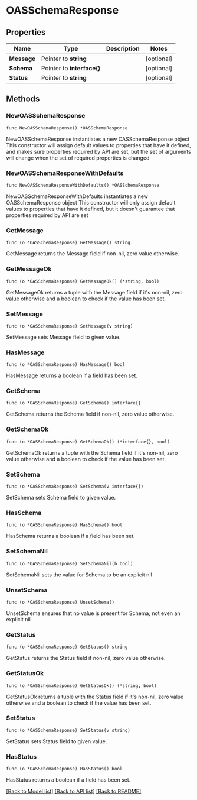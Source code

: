 # OASSchemaResponse

## Properties

Name | Type | Description | Notes
------------ | ------------- | ------------- | -------------
**Message** | Pointer to **string** |  | [optional] 
**Schema** | Pointer to **interface{}** |  | [optional] 
**Status** | Pointer to **string** |  | [optional] 

## Methods

### NewOASSchemaResponse

`func NewOASSchemaResponse() *OASSchemaResponse`

NewOASSchemaResponse instantiates a new OASSchemaResponse object
This constructor will assign default values to properties that have it defined,
and makes sure properties required by API are set, but the set of arguments
will change when the set of required properties is changed

### NewOASSchemaResponseWithDefaults

`func NewOASSchemaResponseWithDefaults() *OASSchemaResponse`

NewOASSchemaResponseWithDefaults instantiates a new OASSchemaResponse object
This constructor will only assign default values to properties that have it defined,
but it doesn't guarantee that properties required by API are set

### GetMessage

`func (o *OASSchemaResponse) GetMessage() string`

GetMessage returns the Message field if non-nil, zero value otherwise.

### GetMessageOk

`func (o *OASSchemaResponse) GetMessageOk() (*string, bool)`

GetMessageOk returns a tuple with the Message field if it's non-nil, zero value otherwise
and a boolean to check if the value has been set.

### SetMessage

`func (o *OASSchemaResponse) SetMessage(v string)`

SetMessage sets Message field to given value.

### HasMessage

`func (o *OASSchemaResponse) HasMessage() bool`

HasMessage returns a boolean if a field has been set.

### GetSchema

`func (o *OASSchemaResponse) GetSchema() interface{}`

GetSchema returns the Schema field if non-nil, zero value otherwise.

### GetSchemaOk

`func (o *OASSchemaResponse) GetSchemaOk() (*interface{}, bool)`

GetSchemaOk returns a tuple with the Schema field if it's non-nil, zero value otherwise
and a boolean to check if the value has been set.

### SetSchema

`func (o *OASSchemaResponse) SetSchema(v interface{})`

SetSchema sets Schema field to given value.

### HasSchema

`func (o *OASSchemaResponse) HasSchema() bool`

HasSchema returns a boolean if a field has been set.

### SetSchemaNil

`func (o *OASSchemaResponse) SetSchemaNil(b bool)`

 SetSchemaNil sets the value for Schema to be an explicit nil

### UnsetSchema
`func (o *OASSchemaResponse) UnsetSchema()`

UnsetSchema ensures that no value is present for Schema, not even an explicit nil
### GetStatus

`func (o *OASSchemaResponse) GetStatus() string`

GetStatus returns the Status field if non-nil, zero value otherwise.

### GetStatusOk

`func (o *OASSchemaResponse) GetStatusOk() (*string, bool)`

GetStatusOk returns a tuple with the Status field if it's non-nil, zero value otherwise
and a boolean to check if the value has been set.

### SetStatus

`func (o *OASSchemaResponse) SetStatus(v string)`

SetStatus sets Status field to given value.

### HasStatus

`func (o *OASSchemaResponse) HasStatus() bool`

HasStatus returns a boolean if a field has been set.


[[Back to Model list]](../README.md#documentation-for-models) [[Back to API list]](../README.md#documentation-for-api-endpoints) [[Back to README]](../README.md)


